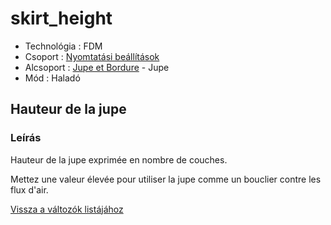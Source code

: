 # skirt\_height

* Technológia : FDM
* Csoport : [Nyomtatási beállítások](../../konfig/print_settings.md)
* Alcsoport : [Jupe et Bordure](../../beallitasok/print_settings.md#jupe-et-bordure) - Jupe
* Mód : Haladó

## Hauteur de la jupe

### Leírás

Hauteur de la jupe exprimée en nombre de couches.

Mettez une valeur élevée pour utiliser la jupe comme un bouclier contre les flux d'air.

[Vissza a változók listájához](/)

